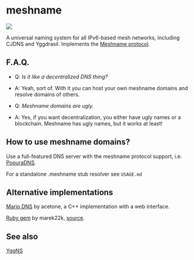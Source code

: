 # meshname

<img src="https://raw.githubusercontent.com/zhoreeq/meshname/master/img/logo-medium.png">

A universal naming system for all IPv6-based mesh networks, including CJDNS and Yggdrasil. 
Implements the [Meshname protocol](https://github.com/zhoreeq/meshname/blob/master/protocol.md).

## F.A.Q.

- Q: *Is it like a decentralized DNS thing?*
- A: Yeah, sort of. With it you can host your own meshname domains and resolve domains of others.

- Q: *Meshname domains are ugly.*
- A: Yes, if you want decentralization, you either have ugly names or a blockchain. Meshname has ugly names, but it works at least!

## How to use meshname domains?

Use a full-featured DNS server with the meshname protocol support, i.e. [PopuraDNS](https://github.com/popura-network/PopuraDNS).

For a standalone .meshname stub resolver see `USAGE.md`

## Alternative implementations

[Mario DNS](https://notabug.org/acetone/mario-dns) by acetone, a C++ implementation with a web interface.

[Ruby gem](https://rubygems.org/gems/meshname) by marek22k, [source](https://github.com/marek22k/meshname).

## See also

[YggNS](https://github.com/russian-meshnet/YggNS/blob/master/README.md)
